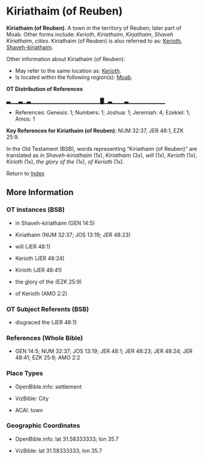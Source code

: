 # Kiriathaim (of Reuben)
**Kiriathaim (of Reuben)**. 
A town in the territory of Reuben; later part of Moab. 
Other forms include: 
*Kerioth*, *Kiriathaim*, *Kirjathaim*, *Shaveh Kiriathaim*, *cities*. 
Kiriathaim (of Reuben) is also referred to as: 
[Kerioth](Kerioth.md), [Shaveh-kiriathaim](Shaveh-kiriathaim.md). 




Other information about Kiriathaim (of Reuben):


* May refer to the same location as: 
[Kerioth](Kerioth.md). 
* Is located within the following region(s): 
[Moab](Moab.md). 


**OT Distribution of References**

▃▁▁▃▁▃▁▁▁▁▁▁▁▁▁▁▁▁▁▁▁▁▁█▁▃▁▁▁▃▁▁▁▁▁▁▁▁▁
* References: Genesis: 1; Numbers: 1; Joshua: 1; Jeremiah: 4; Ezekiel: 1; Amos: 1



**Key References for Kiriathaim (of Reuben)**: 
NUM 32:37, JER 48:1, EZK 25:9. 


In the Old Testament (BSB), words representing “Kiriathaim (of Reuben)” are translated as 
*in Shaveh-kiriathaim* (1x), *Kiriathaim* (3x), *will* (1x), *Kerioth* (1x), *Kirioth* (1x), *the glory of the* (1x), *of Kerioth* (1x). 




Return to [Index](00-Index.md)

## More Information

### OT Instances (BSB)

* in Shaveh-kiriathaim (GEN 14:5)

* Kiriathaim (NUM 32:37; JOS 13:19; JER 48:23)

* will (JER 48:1)

* Kerioth (JER 48:24)

* Kirioth (JER 48:41)

* the glory of the (EZK 25:9)

* of Kerioth (AMO 2:2)



### OT Subject Referents (BSB)

* disgraced the (JER 48:1)



### References (Whole Bible)

* GEN 14:5; NUM 32:37; JOS 13:19; JER 48:1; JER 48:23; JER 48:24; JER 48:41; EZK 25:9; AMO 2:2


### Place Types

* OpenBible.info: settlement

* VizBible: City

* ACAI: town



### Geographic Coordinates

* OpenBible.info: lat 31.58333333; lon 35.7

* VizBible: lat 31.58333333; lon 35.7




